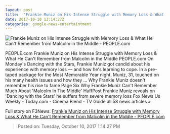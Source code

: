 ```yaml
---
layout: post
title:  "Frankie Muniz on His Intense Struggle with Memory Loss & What He Can't Remember from Malcolm in the Middle - PEOPLE.com"
date: 2017-10-10 13:14:27Z
categories: google-news-entertaintment
---
```


![Frankie Muniz on His Intense Struggle with Memory Loss & What He Can't Remember from Malcolm in the Middle - PEOPLE.com](http://peopledotcom.files.wordpress.com/2017/09/frankieportrait.jpg?crop=0px%2C0px%2C1261px%2C662.025px&resize=1200%2C630)

PEOPLE.com Frankie Muniz on His Intense Struggle with Memory Loss & What He Can't Remember from Malcolm in the Middle PEOPLE.com On Monday's Dancing with the Stars, Frankie Muniz got candid about his experience with memory loss — and how he's learning to cope. In a pre-taped package for the Most Memorable Year night, Muniz, 31, touched on his many health issues and how they ... Why Frankie Muniz doesn't remember his rise to fame Page Six Why Frankie Muniz Can't Remember Much About 'Malcolm In The Middle' HuffPost Frankie Muniz reveals on 'Dancing with the Stars' he suffers from severe memory loss Fox News Us Weekly - Today.com - Cinema Blend - TV Guide all 58 news articles »


Full story on F3News: [Frankie Muniz on His Intense Struggle with Memory Loss & What He Can't Remember from Malcolm in the Middle - PEOPLE.com](http://www.f3nws.com/n/EXm33)

> Posted on: Tuesday, October 10, 2017 1:14:27 PM
